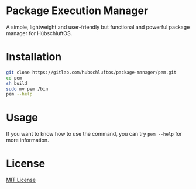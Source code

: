# Package Execution Manager

A simple, lightweight and user-friendly but functional and powerful package manager for HübschluftOS.

# Installation

```sh
git clone https://gitlab.com/hubschluftos/package-manager/pem.git
cd pem
sh build
sudo mv pem /bin
pem --help 
```

# Usage

If you want to know how to use the command, you can try `pem --help` for more information.

# License

[MIT License](https://opensource.org/license/mit/)
